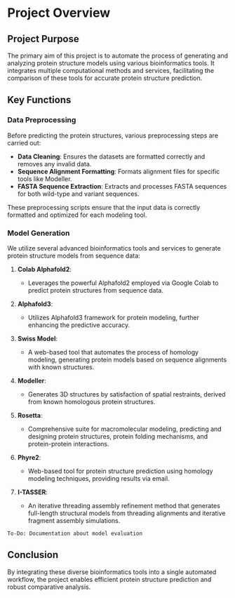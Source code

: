 <!-- ---
layout: default
title: Code Overview
nav_order: 6
--- -->

# Project Overview

## Project Purpose

The primary aim of this project is to automate the process of generating and analyzing protein structure models using various bioinformatics tools. It integrates multiple computational methods and services, facilitating the comparison of these tools for accurate protein structure prediction.

## Key Functions

### Data Preprocessing

Before predicting the protein structures, various preprocessing steps are carried out:

- **Data Cleaning**: Ensures the datasets are formatted correctly and removes any invalid data.
- **Sequence Alignment Formatting**: Formats alignment files for specific tools like Modeller.
- **FASTA Sequence Extraction**: Extracts and processes FASTA sequences for both wild-type and variant sequences.

These preprocessing scripts ensure that the input data is correctly formatted and optimized for each modeling tool.

### Model Generation

We utilize several advanced bioinformatics tools and services to generate protein structure models from sequence data:

1. **Colab Alphafold2**:
   - Leverages the powerful Alphafold2 employed via Google Colab to predict protein structures from sequence data.

2. **Alphafold3**:
   - Utilizes Alphafold3 framework for protein modeling, further enhancing the predictive accuracy.

3. **Swiss Model**:
   - A web-based tool that automates the process of homology modeling, generating protein models based on sequence alignments with known structures.

4. **Modeller**:
   - Generates 3D structures by satisfaction of spatial restraints, derived from known homologous protein structures.

5. **Rosetta**:
   - Comprehensive suite for macromolecular modeling, predicting and designing protein structures, protein folding mechanisms, and protein-protein interactions.

6. **Phyre2**:
   - Web-based tool for protein structure prediction using homology modeling techniques, providing results via email.

7. **I-TASSER**:
   - An iterative threading assembly refinement method that generates full-length structural models from threading alignments and iterative fragment assembly simulations.


```
To-Do: Documentation about model evaluation
```

## Conclusion

By integrating these diverse bioinformatics tools into a single automated workflow, the project enables efficient protein structure prediction and robust comparative analysis. 